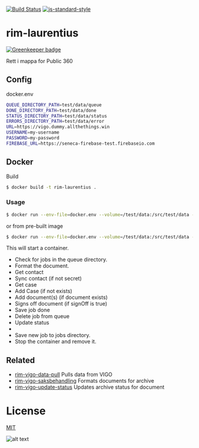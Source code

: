 [![Build Status](https://travis-ci.org/telemark/rim-laurentius.svg?branch=master)](https://travis-ci.org/telemark/rim-laurentius)
[![js-standard-style](https://img.shields.io/badge/code%20style-standard-brightgreen.svg?style=flat)](https://github.com/feross/standard)

# rim-laurentius

[![Greenkeeper badge](https://badges.greenkeeper.io/telemark/rim-laurentius.svg)](https://greenkeeper.io/)

Rett i mappa for Public 360

## Config

docker.env

```bash
QUEUE_DIRECTORY_PATH=test/data/queue
DONE_DIRECTORY_PATH=test/data/done
STATUS_DIRECTORY_PATH=test/data/status
ERRORS_DIRECTORY_PATH=test/data/error
URL=https://vigo.dummy.allthethings.win
USERNAME=my-username
PASSWORD=my-password
FIREBASE_URL=https://seneca-firebase-test.firebaseio.com
```

## Docker

Build

```bash
$ docker build -t rim-laurentius .
```

### Usage

```bash
$ docker run --env-file=docker.env --volume=/test/data:/src/test/data --rm rim-laurentius
```

or from pre-built image

```bash
$ docker run --env-file=docker.env --volume=/test/data:/src/test/data --rm telemark/rim-laurentius
```

This will start a container. 
- Check for jobs in the queue directory. 
- Format the document.
- Get contact
- Sync contact (if not secret)
- Get case
- Add Case (if not exists)
- Add document(s) (if document exists)
- Signs off document (if signOff is true)
- Save job done
- Delete job from queue
- Update status
- 
- Save new job to jobs directory. 
- Stop the container and remove it.

## Related

- [rim-vigo-data-pull](https://github.com/telemark/rim-vigo-data-pull) Pulls data from VIGO
- [rim-vigo-saksbehandling](https://github.com/telemark/rim-vigo-saksbehandling) Formats documents for archive
- [rim-vigo-update-status](https://github.com/telemark/rim-vigo-update-status) Updates archive status for document

# License

[MIT](LICENSE)

![alt text](https://robots.kebabstudios.party/rim-laurentius.png "Robohash image of rim-laurentius")
